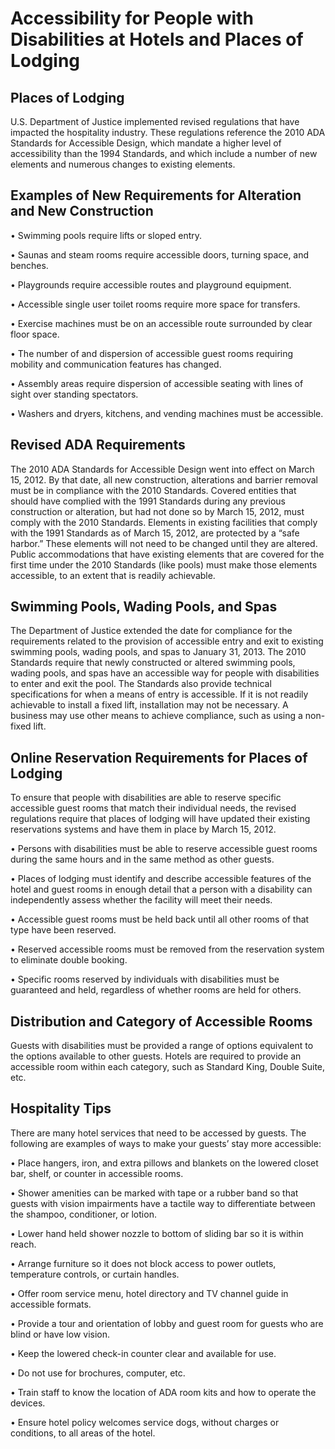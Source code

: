 # Accessibility for People with Disabilities at Hotels and Places of Lodging

## Places of Lodging

U.S. Department of Justice implemented revised regulations that have impacted the hospitality industry. These regulations reference the 2010 ADA Standards for Accessible Design, which mandate a higher level of accessibility than the 1994 Standards, and which include a number of new elements and numerous changes to existing elements.

## Examples of New Requirements for Alteration and New Construction

• Swimming pools require lifts or sloped entry.

• Saunas and steam rooms require accessible doors, turning space, and benches.

• Playgrounds require accessible routes and playground equipment.

• Accessible single user toilet rooms require more space for transfers.

• Exercise machines must be on an accessible route surrounded by clear floor space.

• The number of and dispersion of accessible guest rooms requiring mobility and communication features has changed.

• Assembly areas require dispersion of accessible seating with lines of sight over standing spectators.

• Washers and dryers, kitchens, and vending machines must be accessible.

## Revised ADA Requirements

The 2010 ADA Standards for Accessible Design went into effect on March 15, 2012. By that date, all new construction, alterations and barrier removal must be in compliance with the 2010 Standards. Covered entities that should have complied with the 1991 Standards during any previous construction or alteration, but had not done so by March 15, 2012, must comply with the 2010 Standards. Elements in existing facilities that comply with the 1991 Standards as of March 15, 2012, are protected by a “safe harbor.” These elements will not need to be changed until they are altered. Public accommodations that have existing elements that are covered for the first time under the 2010 Standards (like pools) must make those elements accessible, to an extent that is readily achievable.

## Swimming Pools, Wading Pools, and Spas

The Department of Justice extended the date for compliance for the requirements related to the provision of accessible entry and exit to existing swimming pools, wading pools, and spas to January 31, 2013. The 2010 Standards require that newly constructed or altered swimming pools, wading pools, and spas have an accessible way for people with disabilities to enter and exit the pool. The Standards also provide technical specifications for when a means of entry is accessible. If it is not readily achievable to install a fixed lift, installation may not be necessary. A business may use other means to achieve compliance, such as using a non-fixed lift.

## Online Reservation Requirements for Places of Lodging

To ensure that people with disabilities are able to reserve specific accessible guest rooms that match their individual
needs, the revised regulations require that places of lodging will have updated their existing reservations systems and have them in place by March 15, 2012.

• Persons with disabilities must be able to reserve accessible guest rooms during the same hours and in the same method as other guests.

• Places of lodging must identify and describe accessible features of the hotel and guest rooms in enough detail that a person with a disability can independently assess whether the facility will meet their needs.

• Accessible guest rooms must be held back until all other rooms of that type have been reserved.

• Reserved accessible rooms must be removed from the reservation system to eliminate double booking.

• Specific rooms reserved by individuals with disabilities must be guaranteed and held, regardless of whether rooms are held for others.

## Distribution and Category of Accessible Rooms

Guests with disabilities must be provided a range of options equivalent to the options available to other guests. Hotels are required to provide an accessible room within each category, such as Standard King, Double Suite, etc.

## Hospitality Tips

There are many hotel services that need to be accessed by guests. The following are examples of ways to make your guests’ stay more accessible:

• Place hangers, iron, and extra pillows and blankets on the lowered closet bar, shelf, or counter in accessible rooms.

• Shower amenities can be marked with tape or a rubber band so that guests with vision impairments have a tactile way to differentiate between the shampoo, conditioner, or lotion.

• Lower hand held shower nozzle to bottom of sliding bar so it is within reach.

• Arrange furniture so it does not block access to power outlets, temperature controls, or curtain handles.

• Offer room service menu, hotel directory and TV channel guide in accessible formats.

• Provide a tour and orientation of lobby and guest room for guests who are blind or have low vision.

• Keep the lowered check-in counter clear and available for use.

• Do not use for brochures, computer, etc.

• Train staff to know the location of ADA room kits and how to operate the devices.

• Ensure hotel policy welcomes service dogs, without charges or conditions, to all areas of the hotel.